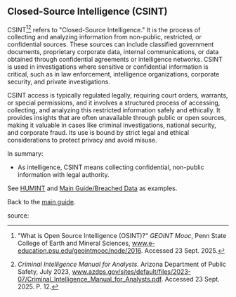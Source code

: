 ## Closed-Source Intelligence (CSINT)

CSINT[^psu][^azdps] refers to "Closed-Source Intelligence." It is the process of collecting and analyzing information from non-public, restricted, or confidential sources. These sources can include classified government documents, proprietary corporate data, internal communications, or data obtained through confidential agreements or intelligence networks. CSINT is used in investigations where sensitive or confidential information is critical, such as in law enforcement, intelligence organizations, corporate security, and private investigations.

CSINT access is typically regulated legally, requiring court orders, warrants, or special permissions, and it involves a structured process of accessing, collecting, and analyzing this restricted information safely and ethically. It provides insights that are often unavailable through public or open sources, making it valuable in cases like criminal investigations, national security, and corporate fraud. Its use is bound by strict legal and ethical considerations to protect privacy and avoid misuse.

In summary:
- As intelligence, CSINT means collecting confidential, non-public information with legal authority.

See [HUMINT](HUMINT.md) and [Main Guide/Breached Data](../README.md#breached-data) as examples.

Back to the [main guide](../README.md).

source:

[^psu]: "What is Open Source Intelligence (OSINT)?" *GEOINT Mooc*, Penn State College of Earth and Mineral Sciences, www.e-education.psu.edu/geointmooc/node/2016. Accessed 23 Sept. 2025.

[^azdps]: *Criminal Intelligence Manual for Analysts*. Arizona Department of Public Safety, July 2023, www.azdps.gov/sites/default/files/2023-07/Criminal_Intelligence_Manual_for_Analysts.pdf. Accessed 23 Sept. 2025. P. 12.